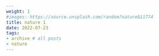```yaml
---
weight: 1
#images:-https://source.unsplash.com/random?nature&11774
title: nature 1
date: 2022-07-23
tags:
- archive # all posts
- nature
---
```

 